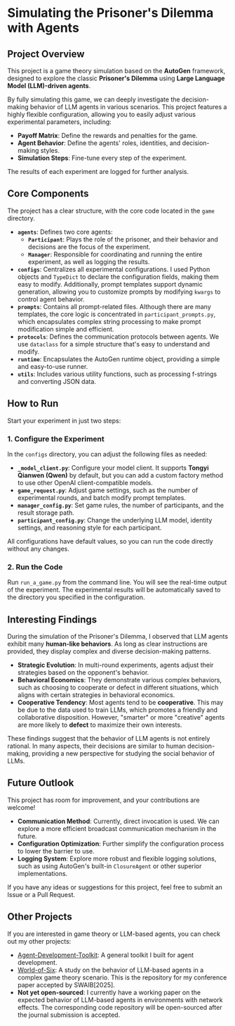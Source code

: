 # Simulating the Prisoner's Dilemma with Agents

## Project Overview
This project is a game theory simulation based on the **AutoGen** framework, designed to explore the classic **Prisoner's Dilemma** using **Large Language Model (LLM)-driven agents**.

By fully simulating this game, we can deeply investigate the decision-making behavior of LLM agents in various scenarios. This project features a highly flexible configuration, allowing you to easily adjust various experimental parameters, including:

- **Payoff Matrix**: Define the rewards and penalties for the game.
- **Agent Behavior**: Define the agents' roles, identities, and decision-making styles.
- **Simulation Steps**: Fine-tune every step of the experiment.

The results of each experiment are logged for further analysis.


## Core Components
The project has a clear structure, with the core code located in the `game` directory.
- **`agents`**: Defines two core agents:
  - **`Participant`**: Plays the role of the prisoner, and their behavior and decisions are the focus of the experiment.
  - **`Manager`**: Responsible for coordinating and running the entire experiment, as well as logging the results.
- **`configs`**: Centralizes all experimental configurations. I used Python objects and `TypeDict` to declare the configuration fields, making them easy to modify. Additionally, prompt templates support dynamic generation, allowing you to customize prompts by modifying `kwargs` to control agent behavior.
- **`prompts`**: Contains all prompt-related files. Although there are many templates, the core logic is concentrated in `participant_prompts.py`, which encapsulates complex string processing to make prompt modification simple and efficient.
- **`protocols`**: Defines the communication protocols between agents. We use `dataclass` for a simple structure that's easy to understand and modify.
- **`runtime`**: Encapsulates the AutoGen runtime object, providing a simple and easy-to-use runner.
- **`utils`**: Includes various utility functions, such as processing f-strings and converting JSON data.


## How to Run
Start your experiment in just two steps:

### 1. Configure the Experiment
In the `configs` directory, you can adjust the following files as needed:
- **`_model_client.py`**: Configure your model client. It supports **Tongyi Qianwen (Qwen)** by default, but you can add a custom factory method to use other OpenAI client-compatible models.
- **`game_request.py`**: Adjust game settings, such as the number of experimental rounds, and batch modify prompt templates.
- **`manager_config.py`**: Set game rules, the number of participants, and the result storage path.
- **`participant_config.py`**: Change the underlying LLM model, identity settings, and reasoning style for each participant.

All configurations have default values, so you can run the code directly without any changes.

### 2. Run the Code
Run `run_a_game.py` from the command line. You will see the real-time output of the experiment. The experimental results will be automatically saved to the directory you specified in the configuration.


## Interesting Findings
During the simulation of the Prisoner's Dilemma, I observed that LLM agents exhibit many **human-like behaviors**. As long as clear instructions are provided, they display complex and diverse decision-making patterns.

- **Strategic Evolution**: In multi-round experiments, agents adjust their strategies based on the opponent's behavior.
- **Behavioral Economics**: They demonstrate various complex behaviors, such as choosing to cooperate or defect in different situations, which aligns with certain strategies in behavioral economics.
- **Cooperative Tendency**: Most agents tend to be **cooperative**. This may be due to the data used to train LLMs, which promotes a friendly and collaborative disposition. However, "smarter" or more "creative" agents are more likely to **defect** to maximize their own interests.

These findings suggest that the behavior of LLM agents is not entirely rational. In many aspects, their decisions are similar to human decision-making, providing a new perspective for studying the social behavior of LLMs.


## Future Outlook
This project has room for improvement, and your contributions are welcome!
- **Communication Method**: Currently, direct invocation is used. We can explore a more efficient broadcast communication mechanism in the future.
- **Configuration Optimization**: Further simplify the configuration process to lower the barrier to use.
- **Logging System**: Explore more robust and flexible logging solutions, such as using AutoGen's built-in `ClosureAgent` or other superior implementations.

If you have any ideas or suggestions for this project, feel free to submit an Issue or a Pull Request.


## Other Projects
If you are interested in game theory or LLM-based agents, you can check out my other projects:
- [Agent-Development-Toolkit](https://github.com/yuliu625/Yu-Agent-Development-Toolkit): A general toolkit I built for agent development.
- [World-of-Six](https://github.com/yuliu625/World-of-Six): A study on the behavior of LLM-based agents in a complex game theory scenario. This is the repository for my conference paper accepted by SWAIB[2025].
- **Not yet open-sourced**: I currently have a working paper on the expected behavior of LLM-based agents in environments with network effects. The corresponding code repository will be open-sourced after the journal submission is accepted.

